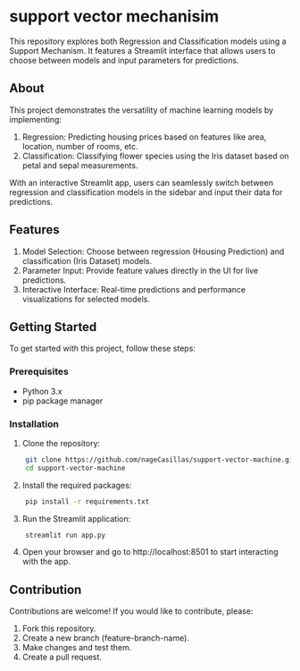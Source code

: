 # support vector mechanisim
This repository explores both Regression and Classification models using a Support Mechanism. It features a Streamlit interface that allows users to choose between models and input parameters for predictions.

## About

This project demonstrates the versatility of machine learning models by implementing:

1. Regression: Predicting housing prices based on features like area, location, number of rooms, etc.
2. Classification: Classifying flower species using the Iris dataset based on petal and sepal measurements.
   
With an interactive Streamlit app, users can seamlessly switch between regression and classification models in the sidebar and input their data for predictions.

## Features
1. Model Selection: Choose between regression (Housing Prediction) and classification (Iris Dataset) models.
2. Parameter Input: Provide feature values directly in the UI for live predictions.
3. Interactive Interface: Real-time predictions and performance visualizations for selected models.


## Getting Started

To get started with this project, follow these steps:

### Prerequisites

- Python 3.x
- pip package manager

### Installation
1. Clone the repository: 
    
```bash
    git clone https://github.com/nageCasillas/support-vector-machine.git
    cd support-vector-machine
```
2. Install the required packages:
   
```bash
    pip install -r requirements.txt
```
3. Run the Streamlit application:
    
```bash
    streamlit run app.py
```
4. Open your browser and go to http://localhost:8501 to start interacting with the app.

## Contribution
Contributions are welcome! If you would like to contribute, please:

1. Fork this repository.
2. Create a new branch (feature-branch-name).
3. Make changes and test them.
4. Create a pull request.
